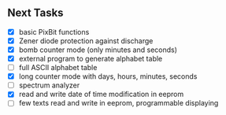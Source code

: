 ## Next Tasks
- [x] basic PixBit functions
- [x] Zener diode protection against discharge
- [x] bomb counter mode (only minutes and seconds)
- [x] external program to generate alphabet table
- [ ] full ASCII alphabet table
- [x] long counter mode with days, hours, minutes, seconds
- [ ] spectrum analyzer
- [x] read and write date of time modification in eeprom
- [ ] few texts read and write in eeprom, programmable displaying
